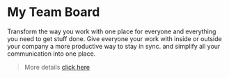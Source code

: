 # My Team Board

Transform the way you work with one place for everyone and everything you need to get stuff done. Give everyone your work with inside or outside your company a more productive way to stay in sync. and simplify all your communication into one place.

> More details [click here](https://bettaibi-nidhal.vercel.app/project/my-team-board-ps)
